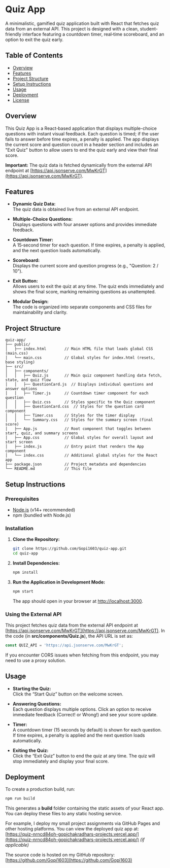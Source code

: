 
# Quiz App

A minimalistic, gamified quiz application built with React that fetches quiz data from an external API. This project is designed with a clean, student-friendly interface featuring a countdown timer, real‑time scoreboard, and an option to exit the quiz early.

## Table of Contents

- [Overview](#overview)
- [Features](#features)
- [Project Structure](#project-structure)
- [Setup Instructions](#setup-instructions)
- [Usage](#usage)
- [Deployment](#deployment)
- [License](#license)

## Overview

This Quiz App is a React‑based application that displays multiple-choice questions with instant visual feedback. Each question is timed; if the user fails to answer before time expires, a penalty is applied. The app displays the current score and question count in a header section and includes an "Exit Quiz" button to allow users to end the quiz early and view their final score.

**Important:** The quiz data is fetched dynamically from the external API endpoint at [https://api.jsonserve.com/MwKrGT](https://api.jsonserve.com/MwKrGT).

## Features

- **Dynamic Quiz Data:**  
  The quiz data is obtained live from an external API endpoint.

- **Multiple-Choice Questions:**  
  Displays questions with four answer options and provides immediate feedback.

- **Countdown Timer:**  
  A 15‑second timer for each question. If time expires, a penalty is applied, and the next question loads automatically.

- **Scoreboard:**  
  Displays the current score and question progress (e.g., "Question: 2 / 10").

- **Exit Button:**  
  Allows users to exit the quiz at any time. The quiz ends immediately and shows the final score, marking remaining questions as unattempted.

- **Modular Design:**  
  The code is organized into separate components and CSS files for maintainability and clarity.

## Project Structure

```
quiz-app/
├── public/
│   ├── index.html        // Main HTML file that loads global CSS (main.css)
│   └── main.css          // Global styles for index.html (resets, base styling)
├── src/
│   ├── components/
│   │   ├── Quiz.js       // Main quiz component handling data fetch, state, and quiz flow
│   │   ├── QuestionCard.js  // Displays individual questions and answer options
│   │   ├── Timer.js      // Countdown timer component for each question
│   │   ├── Quiz.css      // Styles specific to the Quiz component
│   │   ├── QuestionCard.css  // Styles for the question card component
│   │   ├── Timer.css     // Styles for the timer display
│   │   └── Summary.css   // Styles for the summary screen (final score)
│   ├── App.js            // Root component that toggles between start, quiz, and summary screens
│   ├── App.css           // Global styles for overall layout and start screen
│   ├── index.js          // Entry point that renders the App component
│   └── index.css         // Additional global styles for the React app
├── package.json          // Project metadata and dependencies
└── README.md             // This file
```

## Setup Instructions

### Prerequisites

- [Node.js](https://nodejs.org/) (v14+ recommended)
- npm (bundled with Node.js)

### Installation

1. **Clone the Repository:**

   ```bash
   git clone https://github.com/Gopi1603/quiz-app.git
   cd quiz-app
   ```

2. **Install Dependencies:**

   ```bash
   npm install
   ```

3. **Run the Application in Development Mode:**

   ```bash
   npm start
   ```

   The app should open in your browser at [http://localhost:3000](http://localhost:3000).

### Using the External API

This project fetches quiz data from the external API endpoint at [https://api.jsonserve.com/MwKrGT](https://api.jsonserve.com/MwKrGT). In the code (in **src/components/Quiz.js**), the API URL is set as:

```jsx
const QUIZ_API = 'https://api.jsonserve.com/MwKrGT';
```

If you encounter CORS issues when fetching from this endpoint, you may need to use a proxy solution.

## Usage

- **Starting the Quiz:**  
  Click the “Start Quiz” button on the welcome screen.

- **Answering Questions:**  
  Each question displays multiple options. Click an option to receive immediate feedback (Correct! or Wrong!) and see your score update.

- **Timer:**  
  A countdown timer (15 seconds by default) is shown for each question. If time expires, a penalty is applied and the next question loads automatically.

- **Exiting the Quiz:**  
  Click the “Exit Quiz” button to end the quiz at any time. The quiz will stop immediately and display your final score.

## Deployment

To create a production build, run:

```bash
npm run build
```

This generates a **build** folder containing the static assets of your React app. You can deploy these files to any static hosting service.

For example, I deploy my small project assignments via GitHub Pages and other hosting platforms. You can view the deployed quiz app at:
[https://quiz-nrncd84oh-gopichakradhars-projects.vercel.app/](https://quiz-nrncd84oh-gopichakradhars-projects.vercel.app/) *(if applicable)*

The source code is hosted on my GitHub repository:  
[https://github.com/Gopi1603](https://github.com/Gopi1603)
